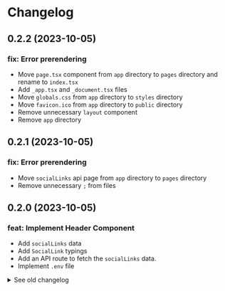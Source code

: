 # Changelog

## 0.2.2 (2023-10-05)

### fix: Error prerendering

- Move `page.tsx` component from `app` directory to `pages` directory and rename to `index.tsx`
- Add `_app.tsx` and `_document.tsx` files
- Move `globals.css` from `app` directory to `styles` directory
- Move `favicon.ico` from `app` directory to `public` directory
- Remove unnecessary `layout` component
- Remove `app` directory

## 0.2.1 (2023-10-05)

### fix: Error prerendering

- Move `socialLinks` api page from `app` directory to `pages` directory
- Remove unnecessary `;` from files

## 0.2.0 (2023-10-05)

### feat: Implement Header Component

- Add `socialLinks` data
- Add `SocialLink` typings
- Add an API route to fetch the `socialLinks` data.
- Implement `.env` file

<details>
  <summary>See old changelog</summary>

  ## 0.1.0 (2023-09-01)

  ### feat: Init project

  - Implement NEXT.js
<details>